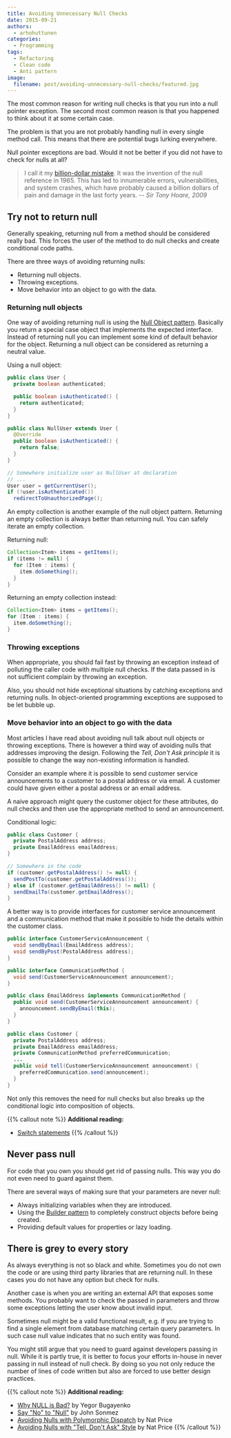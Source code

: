```yaml
---
title: Avoiding Unnecessary Null Checks
date: 2015-09-21
authors:
  - arhohuttunen
categories:
  - Programming
tags:
  - Refactoring
  - Clean code
  - Anti pattern
image:
  filename: post/avoiding-unnecessary-null-checks/featured.jpg
---
```


The most common reason for writing null checks is that you run into a null pointer exception. The second most common reason is that you happened to think about it at some certain case.

The problem is that you are not probably handling null in every single method call. This means that there are potential bugs lurking everywhere.

Null pointer exceptions are bad. Would it not be better if you did not have to check for nulls at all?

> I call it my <a href="https://en.wikipedia.org/wiki/Tony_Hoare#Apologies_and_retractions">billion-dollar mistake</a>. It was the invention of the null reference in 1965. This has led to innumerable errors, vulnerabilities, and system crashes, which have probably caused a billion dollars of pain and damage in the last forty years.
> -- <cite>Sir Tony Hoare, 2009</cite>

## Try not to return null

Generally speaking, returning null from a method should be considered really bad. This forces the user of the method to do null checks and create conditional code paths.

There are three ways of avoiding returning nulls:

- Returning null objects.
- Throwing exceptions.
- Move behavior into an object to go with the data.

### Returning null objects

One way of avoiding returning null is using the [Null Object pattern](https://en.wikipedia.org/wiki/Null_Object_pattern). Basically you return a special case object that implements the expected interface. Instead of returning null you can implement some kind of default behavior for the object. Returning a null object can be considered as returning a neutral value.

Using a null object:

```java
public class User {
  private boolean authenticated;

  public boolean isAuthenticated() {
    return authenticated;
  }
}

public class NullUser extends User {
  @Override
  public boolean isAuthenticated() {
    return false;
  }
}

// Somewhere initialize user as NullUser at declaration
// ...
User user = getCurrentUser();
if (!user.isAuthenticated())
  redirectToUnauthorizedPage();
```

An empty collection is another example of the null object pattern. Returning an empty collection is always better than returning null. You can safely iterate an empty collection.

Returning null:

```java
Collection<Item> items = getItems();
if (items != null) {
  for (Item : items) {
    item.doSomething();
  }
}
```

Returning an empty collection instead:

```java
Collection<Item> items = getItems();
for (Item : items) {
  item.doSomething();
}
```

### Throwing exceptions

When appropriate, you should fail fast by throwing an exception instead of polluting the caller code with multiple null checks. If the data passed in is not sufficient complain by throwing an exception.

Also, you should not hide exceptional situations by catching exceptions and returning nulls. In object-oriented programming exceptions are supposed to be let bubble up.

### Move behavior into an object to go with the data

Most articles I have read about avoiding null talk about null objects or throwing exceptions. There is however a third way of avoiding nulls that addresses improving the design. Following the _Tell, Don't Ask principle_ it is possible to change the way non-existing information is handled.

Consider an example where it is possible to send customer service announcements to a customer to a postal address or via email. A customer could have given either a postal address or an email address.

A naive approach might query the customer object for these attributes, do null checks and then use the appropriate method to send an announcement.

Conditional logic:

```java
public class Customer {
  private PostalAddress address;
  private EmailAddress emailAddress;
}

// Somewhere in the code
if (customer.getPostalAddress() != null) {
  sendPostTo(customer.getPostalAddress());
} else if (customer.getEmailAddress() != null) {
  sendEmailTo(customer.getEmailAddress();
}
```

A better way is to provide interfaces for customer service announcement and a communication method that make it possible to hide the details within the customer class.

```java
public interface CustomerServiceAnnouncement {
  void sendByEmail(EmailAddress address);
  void sendByPost(PostalAddress address);
}

public interface CommunicationMethod {
  void send(CustomerServiceAnnouncement announcement);
}

public class EmailAddress implements CommunicationMethod {
  public void send(CustomerServiceAnnouncement announcement) {
    announcement.sendByEmail(this);
  }
}

public class Customer {
  private PostalAddress address;
  private EmailAddress emailAddress;
  private CommunicationMethod preferredCommunication;
  ...
  public void tell(CustomerServiceAnnouncement announcement) {
    preferredCommunication.send(announcement);
  }
}
```

Not only this removes the need for null checks but also breaks up the conditional logic into composition of objects.

{{% callout note %}}
**Additional reading:**

- [Switch statements](/switch-statements/)
{{% /callout %}}

## Never pass null

For code that you own you should get rid of passing nulls. This way you do not even need to guard against them.

There are several ways of making sure that your parameters are never null:

- Always initializing variables when they are introduced.
- Using the [Builder pattern](/test-data-builders) to completely construct objects before being created.
- Providing default values for properties or lazy loading.

## There is grey to every story

As always everything is not so black and white. Sometimes you do not own the code or are using third party libraries that are returning null. In these cases you do not have any option but check for nulls.

Another case is when you are writing an external API that exposes some methods. You probably want to check the passed in parameters and throw some exceptions letting the user know about invalid input.

Sometimes null might be a valid functional result, e.g. if you are trying to find a single element from database matching certain query parameters. In such case null value indicates that no such entity was found.

You might still argue that you need to guard against developers passing in null. While it is partly true, it is better to focus your efforts in-house in never passing in null instead of null check. By doing so you not only reduce the number of lines of code written but also are forced to use better design practices.

{{% callout note %}}
**Additional reading:**

- [Why NULL is Bad?](https://www.yegor256.com/2014/05/13/why-null-is-bad.html) by Yegor Bugayenko
- [Say "No" to "Null"](https://elegantcode.com/2010/05/01/say-no-to-null/) by John Sonmez
- [Avoiding Nulls with Polymorphic Dispatch](http://www.natpryce.com/articles/000778.html) by Nat Price
- [Avoiding Nulls with "Tell, Don't Ask" Style](http://www.natpryce.com/articles/000777.html) by Nat Price
{{% /callout %}}
